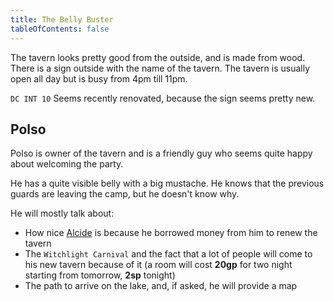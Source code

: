 ```yaml
---
title: The Belly Buster
tableOfContents: false
---
```


The tavern looks pretty good from the outside, and is made from wood. There is a sign outside with the name of the tavern. The tavern is usually open all day but is busy from 4pm till 11pm.

`DC INT 10` Seems recently renovated, because the sign seems pretty new.

## Polso

Polso is owner of the tavern and is a friendly guy who seems quite happy about welcoming the party.

He has a quite visible belly with a big mustache. He knows that the previous guards are leaving the camp, but he doesn't know why.

He will mostly talk about:

- How nice [Alcide](/npc/alcide) is because he borrowed money from him to renew the tavern
- The `Witchlight Carnival` and the fact that a lot of people will come to his new tavern because of it (a room will cost **20gp** for two night starting from tomorrow, **2sp** tonight)
- The path to arrive on the lake, and, if asked, he will provide a map

